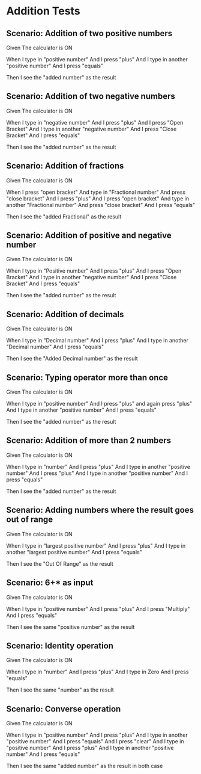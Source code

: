 # Addition Tests

## Scenario: Addition of two positive numbers

Given The calculator is ON

When I type in "positive number"
And I press "plus"
And I type in another "positive number"
And I press "equals"

Then I see the "added number" as the result

## Scenario: Addition of two negative numbers

Given The calculator is ON

When I type in "negative number"
And I press "plus"
And I press "Open Bracket"
And I type in another "negative number"
And I press "Close Bracket"
And I press "equals"

Then I see the "added number" as the result

## Scenario: Addition of fractions

Given The calculator is ON

When I press "open bracket"
And type in "Fractional number"
And press "close bracket"
And I press "plus"
And I press "open bracket"
And type in another "Fractional number"
And press "close bracket"
And I press "equals"

Then I see the "added Fractional" as the result

## Scenario: Addition of positive and negative number

Given The calculator is ON

When I type in "Positive number"
And I press "plus"
And I press "Open Bracket"
And I type in another "negative number"
And I press "Close Bracket"
And I press "equals"

Then I see the "added number" as the result

## Scenario: Addition of decimals

Given The calculator is ON

When I type in "Decimal number"
And I press "plus"
And I type in another "Decimal number"
And I press "equals"

Then I see the "Added Decimal number" as the result

## Scenario: Typing operator more than once

Given The calculator is ON

When I type in "positive number"
And I press "plus" and again press "plus"
And I type in another "positive number"
And I press "equals"

Then I see the "added number" as the result

## Scenario: Addition of more than 2 numbers

Given The calculator is ON

When I type in "number"
And I press "plus"
And I type in another "positive number"
And I press "plus"
And I type in another "positive number"
And I press "equals"

Then I see the "added number" as the result

## Scenario: Adding numbers where the result goes out of range

Given The calculator is ON

When I type in "largest positive number"
And I press "plus"
And I type in another "largest positive number"
And I press "equals"

Then I see the "Out Of Range" as the result

## Scenario: 6+* as input

Given The calculator is ON

When I type in "positive number"
And I press "plus"
And I press "Multiply"
And I press "equals"

Then I see the same "positive number" as the result

## Scenario: Identity operation

Given The calculator is ON

When I type in "number"
And I press "plus"
And I type in Zero
And I press "equals"

Then I see the same "number" as the result

## Scenario: Converse operation

Given The calculator is ON

When I type in "positive number"
And I press "plus"
And I type in another "positive number"
And I press "equals"
And I press "clear"
And I type in "positive number"
And I press "plus"
And I type in another "positive number"
And I press "equals"

Then I see the same "added number" as the result in both case